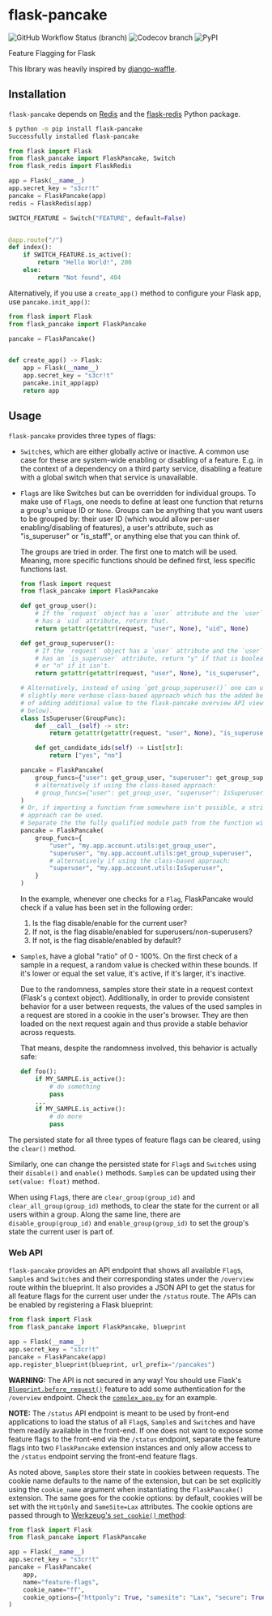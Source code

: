 # flask-pancake

![GitHub Workflow Status (branch)](https://img.shields.io/github/workflow/status/MarkusH/flask-pancake/CI/master?style=for-the-badge)
![Codecov branch](https://img.shields.io/codecov/c/gh/MarkusH/flask-pancake/master?style=for-the-badge)
![PyPI](https://img.shields.io/pypi/v/flask-pancake?style=for-the-badge)

Feature Flagging for Flask

This library was heavily inspired by
[django-waffle](https://github.com/django-waffle/django-waffle).

## Installation

`flask-pancake` depends on [Redis](https://redis.io/) and the [flask-redis](https://pypi.org/project/flask-redis/) Python package.

```bash
$ python -m pip install flask-pancake
Successfully installed flask-pancake
```

```python
from flask import Flask
from flask_pancake import FlaskPancake, Switch
from flask_redis import FlaskRedis

app = Flask(__name__)
app.secret_key = "s3cr!t"
pancake = FlaskPancake(app)
redis = FlaskRedis(app)

SWITCH_FEATURE = Switch("FEATURE", default=False)


@app.route("/")
def index():
    if SWITCH_FEATURE.is_active():
        return "Hello World!", 200
    else:
        return "Not found", 404
```

Alternatively, if you use a `create_app()` method to configure your Flask app,
use `pancake.init_app()`:

```python
from flask import Flask
from flask_pancake import FlaskPancake

pancake = FlaskPancake()


def create_app() -> Flask:
    app = Flask(__name__)
    app.secret_key = "s3cr!t"
    pancake.init_app(app)
    return app
```

## Usage

`flask-pancake` provides three types of flags:

* `Switch`es, which are either globally active or inactive. A common use case
  for these are system-wide enabling or disabling of a feature. E.g. in the
  context of a dependency on a third party service, disabling a feature with a
  global switch when that service is unavailable.

* `Flag`s are like Switches but can be overridden for individual groups. To
  make use of `Flag`s, one needs to define at least one function that returns a
  group's unique ID or `None`. Groups can be anything that you want users to be
  grouped by: their user ID (which would allow per-user enabling/disabling of
  features), a user's attribute, such as "is_superuser" or "is_staff", or
  anything else that you can think of.

  The groups are tried in order. The first one to match will be used. Meaning,
  more specific functions should be defined first, less specific functions last.

  ```python
  from flask import request
  from flask_pancake import FlaskPancake

  def get_group_user():
      # If the `request` object has a `user` attribute and the `user` object
      # has a `uid` attribute, return that.
      return getattr(getattr(request, "user", None), "uid", None)

  def get_group_superuser():
      # If the `request` object has a `user` attribute and the `user` object
      # has an `is_superuser` attribute, return "y" if that is boolean `True`
      # or "n" if it isn't.
      return getattr(getattr(request, "user", None), "is_superuser", None) and "y" or "n"

  # Alternatively, instead of using `get_group_superuser()` one can use a
  # slightly more verbose class-based approach which has the added benefit
  # of adding additional value to the flask-pancake overview API view (see
  # below).
  class IsSuperuser(GroupFunc):
      def __call__(self) -> str:
          return getattr(getattr(request, "user", None), "is_superuser", None) and "y" or "n"

      def get_candidate_ids(self) -> List[str]:
          return ["yes", "no"]

  pancake = FlaskPancake(
      group_funcs={"user": get_group_user, "superuser": get_group_superuser}
      # alternatively if using the class-based approach:
      # group_funcs={"user": get_group_user, "superuser": IsSuperuser}
  )
  # Or, if importing a function from somewhere isn't possible, a string based
  # approach can be used.
  # Separate the the fully qualified module path from the function with a `:`
  pancake = FlaskPancake(
      group_funcs={
          "user", "my.app.account.utils:get_group_user",
          "superuser", "my.app.account.utils:get_group_superuser",
          # alternatively if using the class-based approach:
          "superuser", "my.app.account.utils:IsSuperuser",
      }
  )
  ```

  In the example, whenever one checks for a `Flag`, FlaskPancake would check if
  a value has been set in the following order:

  1. Is the flag disable/enable for the current user?
  1. If not, is the flag disable/enabled for superusers/non-superusers?
  1. If not, is the flag disable/enabled by default?

* `Sample`s, have a global "ratio" of 0 - 100%. On the first check of a sample
  in a request, a random value is checked within these bounds. If it's lower or
  equal the set value, it's active, if it's larger, it's inactive.

  Due to the randomness, samples store their state in a request context (Flask's
  `g` context object). Additionally, in order to provide consistent behavior for
  a user between requests, the values of the used samples in a request are
  stored in a cookie in the user's browser. They are then loaded on the next
  request again and thus provide a stable behavior across requests.

  That means, despite the randomness involved, this behavior is actually safe:

  ```python
  def foo():
      if MY_SAMPLE.is_active():
          # do something
          pass
      ...
      if MY_SAMPLE.is_active():
          # do more
          pass
  ```

The persisted state for all three types of feature flags can be cleared, using
the `clear()` method.

Similarly, one can change the persisted state for `Flag`s and `Switch`es using
their `disable()` and `enable()` methods. `Sample`s can be updated using their
`set(value: float)` method.

When using `Flag`s, there are `clear_group(group_id)` and
`clear_all_group(group_id)` methods, to clear the state for the current or all
users within a group. Along the same line, there are `disable_group(group_id)`
and `enable_group(group_id)` to set the group's state the current user is part
of.

### Web API

`flask-pancake` provides an API endpoint that shows all available `Flag`s,
`Sample`s and `Switch`es and their corresponding states under the `/overview`
route within the blueprint. It also provides a JSON API to get the status for
all feature flags for the current user under the `/status` route. The APIs can
be enabled by registering a Flask blueprint:

```python
from flask import Flask
from flask_pancake import FlaskPancake, blueprint

app = Flask(__name__)
app.secret_key = "s3cr!t"
pancake = FlaskPancake(app)
app.register_blueprint(blueprint, url_prefix="/pancakes")
```

**WARNING:** The API is not secured in any way! You should use Flask's
[`Blueprint.before_request()`](https://flask.palletsprojects.com/en/1.1.x/api/?highlight=register_blueprint#flask.Blueprint.before_request)
feature to add some authentication for the `/overview` endpoint. Check the
[`complex_app.py`](https://github.com/MarkusH/flask-pancake/blob/master/examples/complex_app.py)
for an example.

**NOTE:** The `/status` API endpoint is meant to be used by front-end
applications to load the status of all `Flag`s,
`Sample`s and `Switch`es and have them readily available in the front-end. If
one does not want to expose some feature flags to the front-end via the
`/status` endpoint, separate the feature flags into two `FlaskPancake` extension
instances and only allow access to the `/status` endpoint serving the front-end
feature flags.

As noted above, `Sample`s store their state in cookies between requests. The
cookie name defaults to the name of the extension, but can be set explicitly
using the `cookie_name` argument when instantiating the `FlaskPancake()`
extension. The same goes for the cookie options: by default, cookies will be set
with the `HttpOnly` and `SameSite=Lax` attributes. The cookie options are passed
through to [Werkzeug's `set_cookie()` method](https://werkzeug.palletsprojects.com/en/1.0.x/wrappers/?highlight=set_cookie#werkzeug.wrappers.BaseResponse.set_cookie):

```python
from flask import Flask
from flask_pancake import FlaskPancake

app = Flask(__name__)
app.secret_key = "s3cr!t"
pancake = FlaskPancake(
    app,
    name="feature-flags",
    cookie_name="ff",
    cookie_options={"httponly": True, "samesite": "Lax", "secure": True},
)
```
